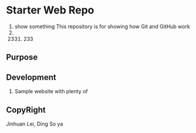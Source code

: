 # Starter Web Repo
1. show something
This repository is for showing how Git and GitHub work
1. 2331. 233
## Purpose
## Development
1. Sample website with plenty of
## CopyRight
Jinhuan Lei, Ding So ya